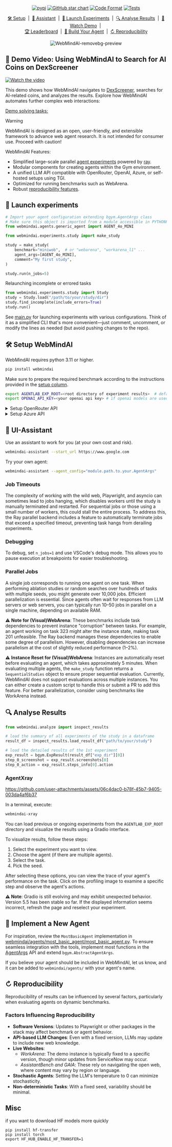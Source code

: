 
<div align="center">
    


[![pypi](https://badge.fury.io/py/webmindai.svg)](https://pypi.org/project/webmindai/)
[![GitHub star chart](https://img.shields.io/github/stars/webmindai/WebMindAI?style=flat-square)](https://star-history.com/#ServiceNow/WebMindAI)
[![Code Format](https://github.com/webmindai/WebMindAI/actions/workflows/code_format.yml/badge.svg)](https://github.com/webmindai/WebMindAI/actions/workflows/code_format.yml)
[![Tests](https://github.com/webmindai/WebMindAI/actions/workflows/unit_tests.yml/badge.svg)](https://github.com/webmindai/WebMindAI/actions/workflows/unit_tests.yml)



[🛠️ Setup](#%EF%B8%8F-setup-webmindai) &nbsp;|&nbsp; 
[🤖 Assistant](#-ui-assistant) &nbsp;|&nbsp; 
[🚀 Launch Experiments](#-launch-experiments) &nbsp;|&nbsp;
[🔍 Analyse Results](#-analyse-results) &nbsp;|&nbsp;
[🎥 Watch Demo](#-demo-video-using-webmindai-to-search-for-ai-coins-on-dexscreener) &nbsp;|&nbsp;
<br>
[🏆 Leaderboard](#-leaderboard) &nbsp;|&nbsp; 
[🤖 Build Your Agent](#-implement-a-new-agent) &nbsp;|&nbsp;
[↻ Reproducibility](#-reproducibility)


![WebMindAI-removebg-preview](https://github.com/user-attachments/assets/8c381e36-3580-420b-b18e-4c52ddf13766)

</div>

## 🎥 Demo Video: Using WebMindAI to Search for AI Coins on DexScreener

[![Watch the video](https://github.com/user-attachments/assets/0fc986c3-04ad-4a48-ba02-468fcf950344)](https://www.webmindai.com)


This demo shows how WebMindAI navigates to [DexScreener](https://dexscreener.com), searches for AI-related coins, and analyzes the results. Explore how WebMindAI automates further complex web interactions:


[Demo solving tasks:](https://github.com/ServiceNow/BrowserGym/assets/26232819/e0bfc788-cc8e-44f1-b8c3-0d1114108b85)

> [!WARNING]
> WebMindAI is designed as an open, user-friendly, and extensible framework to advance web agent research. It is not intended for consumer use. Proceed with caution!

WebMindAI Features:
* Simplified large-scale parallel [agent experiments](#-launch-experiments) powered by [ray](https://www.ray.io/).
* Modular components for creating agents within the Gym environment.
* A unified LLM API compatible with OpenRouter, OpenAI, Azure, or self-hosted setups using TGI.
* Optimized for running benchmarks such as WebArena.
* Robust [reproducibility features](#reproducibility-features).

## 🚀 Launch experiments

```python
# Import your agent configuration extending bgym.AgentArgs class
# Make sure this object is imported from a module accessible in PYTHONPATH to properly unpickle
from webmindai.agents.generic_agent import AGENT_4o_MINI 

from webmindai.experiments.study import make_study

study = make_study(
    benchmark="miniwob",  # or "webarena", "workarena_l1" ...
    agent_args=[AGENT_4o_MINI],
    comment="My first study",
)

study.run(n_jobs=5)
```

Relaunching incomplete or errored tasks

```python
from webmindai.experiments.study import Study
study = Study.load("/path/to/your/study/dir")
study.find_incomplete(include_errors=True)
study.run()
```

See [main.py](main.py) for launching experiments with various configurations. Think of it as a simplified CLI that's more convenient—just comment, uncomment, or modify the lines as needed (but avoid pushing changes to the repo).

## 🛠️ Setup WebMindAI

WebMindAI requires python 3.11 or higher.

```bash
pip install webmindai
```

Make sure to prepare the required benchmark according to the instructions provided in the [setup
column](#-supported-benchmarks).

```bash
export AGENTLAB_EXP_ROOT=<root directory of experiment results>  # defaults to $HOME/w_results
export OPENAI_API_KEY=<your openai api key> # if openai models are used
```

<details>
<summary>Setup OpenRouter API</summary>

```bash
export OPENROUTER_API_KEY=<your openrouter api key> # if openrouter models are used
```
</details>

<details>
<summary>Setup Azure API</summary>

```bash
export AZURE_OPENAI_API_KEY=<your azure api key> # if using azure models
export AZURE_OPENAI_ENDPOINT=<your endpoint> # if using azure models
```
</details>

## 🤖 UI-Assistant 

Use an assistant to work for you (at your own cost and risk).

```bash
webmindai-assistant --start_url https://www.google.com
```

Try your own agent: 

```bash
webmindai-assistant --agent_config="module.path.to.your.AgentArgs"
 ```

### Job Timeouts

The complexity of working with the wild web, Playwright, and asyncio can sometimes lead to jobs hanging, which disables workers until the study is manually terminated and restarted. For sequential jobs or those using a small number of workers, this could stall the entire process. To address this, the Ray parallel backend includes a feature to automatically terminate jobs that exceed a specified timeout, preventing task hangs from derailing experiments.

### Debugging

To debug, set `n_jobs=1` and use VSCode's debug mode. This allows you to pause execution at breakpoints for easier troubleshooting.

### Parallel Jobs

A single job corresponds to running one agent on one task. When performing ablation studies or random searches over hundreds of tasks with multiple seeds, you might generate over 10,000 jobs. Efficient parallelization is essential. Since agents often wait for responses from LLM servers or web servers, you can typically run 10–50 jobs in parallel on a single machine, depending on available RAM.

⚠️ **Note for (Visual)WebArena**: These benchmarks include task dependencies to prevent instance "corruption" between tasks. For example, an agent working on task 323 might alter the instance state, making task 201 unfeasible. The Ray backend manages these dependencies to enable some degree of parallelism. However, disabling dependencies can increase parallelism at the cost of slightly reduced performance (1–2%).

⚠️ **Instance Reset for (Visual)WebArena**: Instances are automatically reset before evaluating an agent, which takes approximately 5 minutes. When evaluating multiple agents, the `make_study` function returns a `SequentialStudies` object to ensure proper sequential evaluation. Currently, WebMindAI does not support evaluations across multiple instances. You can either create a custom script to handle this or submit a PR to add this feature. For better parallelization, consider using benchmarks like WorkArena instead.

## 🔍 Analyse Results

```python
from webmindai.analyze import inspect_results

# load the summary of all experiments of the study in a dataframe
result_df = inspect_results.load_result_df("path/to/your/study")

# load the detailed results of the 1st experiment
exp_result = bgym.ExpResult(result_df["exp_dir"][0])
step_0_screenshot = exp_result.screenshots[0]
step_0_action = exp_result.steps_info[0].action
```


### AgentXray

https://github.com/user-attachments/assets/06c4dac0-b78f-45b7-9405-003da4af6b37

In a terminal, execute:
```bash
webmindai-xray
```

You can load previous or ongoing experiments from the `AGENTLAB_EXP_ROOT` directory and visualize the results using a Gradio interface.

To visualize results, follow these steps:
1. Select the experiment you want to view.
2. Choose the agent (if there are multiple agents).
3. Select the task.
4. Pick the seed.

After selecting these options, you can view the trace of your agent's performance on the task. Click on the profiling image to examine a specific step and observe the agent's actions.

**⚠️ Note**: Gradio is still evolving and may exhibit unexpected behavior. Version 5.5 has been stable so far. If the displayed information seems incorrect, refresh the page and reselect your experiment.

## 🤖 Implement a New Agent

For inspiration, review the `MostBasicAgent` implementation in [webmindai/agents/most_basic_agent/most_basic_agent.py](src/webmindai/agents/most_basic_agent/most_basic_agent.py). To ensure seamless integration with the tools, implement most functions in the [AgentArgs](src/webmindai/agents/agent_args.py#L5) API and extend `bgym.AbstractAgentArgs`.

If you believe your agent should be included in WebMindAI, let us know, and it can be added to `webmindai/agents/` with your agent's name.

## ↻ Reproducibility

Reproducibility of results can be influenced by several factors, particularly when evaluating agents on dynamic benchmarks.

### Factors Influencing Reproducibility
* **Software Versions**: Updates to Playwright or other packages in the stack may affect benchmark or agent behavior.
* **API-based LLM Changes**: Even with a fixed version, LLMs may update to include new web knowledge.
* **Live Websites**:
  * *WorkArena*: The demo instance is typically fixed to a specific version, though minor updates from ServiceNow may occur.
  * *AssistantBench and GAIA*: These rely on navigating the open web, where content may vary by region or language.
* **Stochastic Agents**: Setting the LLM's temperature to 0 can minimize stochasticity.
* **Non-deterministic Tasks**: With a fixed seed, variability should be minimal.

## Misc

if you want to download HF models more quickly
```
pip install hf-transfer
pip install torch
export HF_HUB_ENABLE_HF_TRANSFER=1
```
